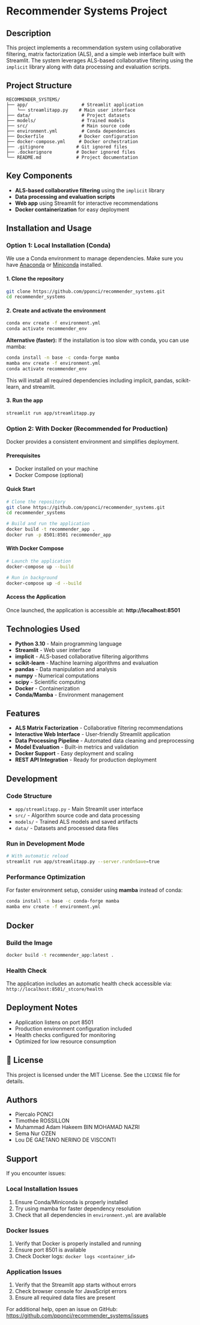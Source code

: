 # Recommender Systems Project

## Description

This project implements a recommendation system using collaborative filtering, matrix factorization (ALS), and a simple web interface built with Streamlit. The system leverages ALS-based collaborative filtering using the `implicit` library along with data processing and evaluation scripts.

## Project Structure

```
RECOMMENDER_SYSTEMS/
├── app/                    # Streamlit application
│   └── streamlitapp.py    # Main user interface
├── data/                   # Project datasets
├── models/                 # Trained models
├── src/                    # Main source code
├── environment.yml         # Conda dependencies
├── Dockerfile             # Docker configuration
├── docker-compose.yml     # Docker orchestration
├── .gitignore            # Git ignored files
├── .dockerignore         # Docker ignored files
└── README.md             # Project documentation
```

## Key Components

- **ALS-based collaborative filtering** using the `implicit` library  
- **Data processing and evaluation scripts**
- **Web app** using Streamlit for interactive recommendations
- **Docker containerization** for easy deployment

## Installation and Usage

### Option 1: Local Installation (Conda)

We use a Conda environment to manage dependencies. Make sure you have [Anaconda](https://www.anaconda.com/products/distribution) or [Miniconda](https://docs.conda.io/en/latest/miniconda.html) installed.

#### 1. Clone the repository

```bash
git clone https://github.com/pponci/recommender_systems.git
cd recommender_systems
```

#### 2. Create and activate the environment

```bash
conda env create -f environment.yml
conda activate recommender_env
```

**Alternative (faster):** If the installation is too slow with conda, you can use mamba:

```bash
conda install -n base -c conda-forge mamba
mamba env create -f environment.yml
conda activate recommender_env
```

This will install all required dependencies including implicit, pandas, scikit-learn, and streamlit.

#### 3. Run the app

```bash
streamlit run app/streamlitapp.py
```

### Option 2: With Docker (Recommended for Production)

Docker provides a consistent environment and simplifies deployment.

#### Prerequisites
- Docker installed on your machine
- Docker Compose (optional)

#### Quick Start
```bash
# Clone the repository
git clone https://github.com/pponci/recommender_systems.git
cd recommender_systems

# Build and run the application
docker build -t recommender_app .
docker run -p 8501:8501 recommender_app
```

#### With Docker Compose
```bash
# Launch the application
docker-compose up --build

# Run in background
docker-compose up -d --build
```

#### Access the Application
Once launched, the application is accessible at: **http://localhost:8501**

## Technologies Used

- **Python 3.10** - Main programming language
- **Streamlit** - Web user interface
- **implicit** - ALS-based collaborative filtering algorithms
- **scikit-learn** - Machine learning algorithms and evaluation
- **pandas** - Data manipulation and analysis
- **numpy** - Numerical computations
- **scipy** - Scientific computing
- **Docker** - Containerization
- **Conda/Mamba** - Environment management

## Features

- **ALS Matrix Factorization** - Collaborative filtering recommendations
- **Interactive Web Interface** - User-friendly Streamlit application
- **Data Processing Pipeline** - Automated data cleaning and preprocessing
- **Model Evaluation** - Built-in metrics and validation
- **Docker Support** - Easy deployment and scaling
- **REST API Integration** - Ready for production deployment

## Development

### Code Structure
- `app/streamlitapp.py` - Main Streamlit user interface
- `src/` - Algorithm source code and data processing
- `models/` - Trained ALS models and saved artifacts
- `data/` - Datasets and processed data files

### Run in Development Mode
```bash
# With automatic reload
streamlit run app/streamlitapp.py --server.runOnSave=true
```

### Performance Optimization
For faster environment setup, consider using **mamba** instead of conda:
```bash
conda install -n base -c conda-forge mamba
mamba env create -f environment.yml
```

## Docker

### Build the Image
```bash
docker build -t recommender_app:latest .
```

### Health Check
The application includes an automatic health check accessible via:
`http://localhost:8501/_stcore/health`

## Deployment Notes

- Application listens on port 8501
- Production environment configuration included
- Health checks configured for monitoring
- Optimized for low resource consumption

## 📄 License

This project is licensed under the MIT License. See the `LICENSE` file for details.

## Authors

- Piercalo PONCI
- Timothée ROSSILLON
- Muhammad Adam Hakeem BIN MOHAMAD NAZRI
- Sema Nur OZEN
- Lou DE GAETANO NERINO DE VISCONTI

## Support

If you encounter issues:

### Local Installation Issues
1. Ensure Conda/Miniconda is properly installed
2. Try using mamba for faster dependency resolution
3. Check that all dependencies in `environment.yml` are available

### Docker Issues
1. Verify that Docker is properly installed and running
2. Ensure port 8501 is available
3. Check Docker logs: `docker logs <container_id>`

### Application Issues
1. Verify that the Streamlit app starts without errors
2. Check browser console for JavaScript errors
3. Ensure all required data files are present

For additional help, open an issue on GitHub: https://github.com/pponci/recommender_systems/issues